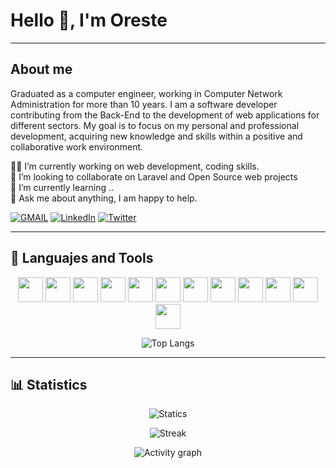 
# Hello 👋, I'm Oreste

---

## About me

Graduated as a computer engineer, working in Computer Network Administration for more than 10 years. I am a software developer contributing from the Back-End to the development of web applications for different sectors. My goal is to focus on my personal and professional development, acquiring new knowledge and skills within a positive and collaborative work environment.  

👨‍💻 I’m currently working on web development, coding skills.  
👯 I’m looking to collaborate on Laravel and Open Source web projects  
🌱 I’m currently learning ..  
💬 Ask me about anything, I am happy to help.  

[![GMAIL](https://img.shields.io/badge/Gmail-D14836?style=for-the-badge&logo=gmail&logoColor=white)](mailto:advaithunni2000@gmail.com)
[![LinkedIn](https://img.shields.io/badge/linkedin%20-%230077B5.svg?&style=for-the-badge&logo=linkedin&logoColor=white)](https://linkedin.com/in/oreste-barranco-hdez) [![Twitter](https://img.shields.io/badge/twitter-%2300acee.svg?&style=for-the-badge&logo=twitter&logoColor=white)](https://twitter.com/oreste_barranco)  

---

## 🧰 Languajes and Tools

<p align=center>
<img src="https://cdn.jsdelivr.net/gh/devicons/devicon/icons/php/php-original.svg" height="40" width="40" />
<img src="https://cdn.jsdelivr.net/gh/devicons/devicon/icons/laravel/laravel-plain-wordmark.svg" height="40" width="40" />
<img src="https://cdn.jsdelivr.net/gh/devicons/devicon/icons/docker/docker-original.svg" height="40" width="40" />
<img src="https://cdn.jsdelivr.net/gh/devicons/devicon/icons/git/git-original.svg" height="40" width="40" />
<img src="https://cdn.jsdelivr.net/gh/devicons/devicon/icons/github/github-original-wordmark.svg" height="40" width="40" />
<img src="https://cdn.jsdelivr.net/gh/devicons/devicon/icons/html5/html5-original.svg" height="40" width="40" />
<img src="https://cdn.jsdelivr.net/gh/devicons/devicon/icons/css3/css3-original.svg" height="40" width="40" />
<img src="https://cdn.jsdelivr.net/gh/devicons/devicon/icons/tailwindcss/tailwindcss-plain.svg" height="40" width="40" />
<img src="https://cdn.jsdelivr.net/gh/devicons/devicon/icons/linux/linux-original.svg" height="40" width="40" />
<img src="https://cdn.jsdelivr.net/gh/devicons/devicon/icons/mysql/mysql-original.svg" height="40" width="40" />
<img src="https://cdn.jsdelivr.net/gh/devicons/devicon/icons/postgresql/postgresql-original.svg" height="40" width="40" />
<img src="https://cdn.jsdelivr.net/gh/devicons/devicon/icons/vscode/vscode-original.svg" height="40" width="40" />
</p>  

<div align=center>

![Top Langs](https://github-readme-stats.vercel.app/api/top-langs/?username=orebarranco&layout=compact&theme=ayu-mirage)

</div>

---

## 📊 Statistics

<div align=center>

![Statics](https://github-readme-stats.vercel.app/api?username=orebarranco&count_private=true&theme=ayu-mirage&show_icons=true&icon_color=DB9740&custom_title=GitHub%20Stats)  

![Streak](https://streak-stats.demolab.com?user=orebarranco&theme=ayu-mirage&mode=weekly&currStreakNum=DB9740&fire=DB9740&currStreakLabel=DB9740)  

![Activity graph](https://github-readme-activity-graph.cyclic.app/graph?username=orebarranco&bg_color=1F2430&custom_title=Contribution%20Graph&title_color=E9C478&color=C6C7C1&line=F3CC7C&point=DB9740&area=true&area_color=D2B270)
</div>
